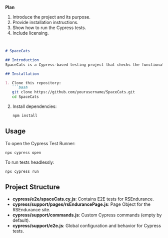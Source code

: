 **Plan**  
1. Introduce the project and its purpose.  
2. Provide installation instructions.  
3. Show how to run the Cypress tests.  
4. Include licensing.  

```markdown


# SpaceCats

## Introduction
SpaceCats is a Cypress-based testing project that checks the functionality of the [RSEndurance](https://rsendurance.com/) website. It demonstrates how to use Cypress Page Object Model (POM) to organize automated tests.

## Installation

1. Clone this repository:
   ```bash
   git clone https://github.com/yourusername/SpaceCats.git
   cd SpaceCats
   ```
2. Install dependencies:
   ```bash
   npm install
   ```

## Usage

To open the Cypress Test Runner:
```bash
npx cypress open
```
To run tests headlessly:
```bash
npx cypress run
```

## Project Structure

- **cypress/e2e/spaceCats.cy.js**: Contains E2E tests for RSEndurance.
- **cypress/support/pages/rsEndurancePage.js**: Page Object for the RSEndurance site.
- **cypress/support/commands.js**: Custom Cypress commands (empty by default).
- **cypress/support/e2e.js**: Global configuration and behavior for Cypress tests.

